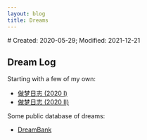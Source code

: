 ```yaml
---
layout: blog
title: Dreams
---
```

<span class="hidden-text"># Created: 2020-05-29; Modified: 2021-12-21</span>

## Dream Log

Starting with a few of my own:

- [做梦日志 (2020 I)](/fiction/2020/05/29/my-dreams-2020-1.html)
- [做梦日志 (2020 II)](/fiction/2020/12/21/my-dreams-2020-2.html)

Some public database of dreams:

- [DreamBank](http://www.dreambank.net/)
